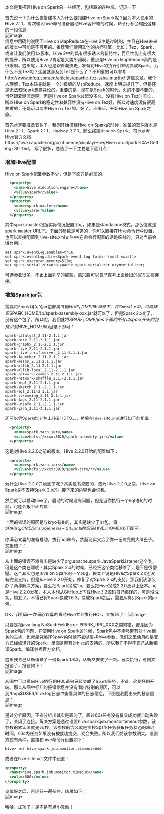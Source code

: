 本文是我搭建Hive on Spark的一些经历，包括踩的各种坑，记录一下  

首先说一下为什么要搭建本人为什么要搭建Hive on Spark呢？因为本人使用的Hive 2.1.1，每次输入hive命令准备启动Hive客户端的时候，命令行都会输出这样的一段信息:  
![image](/Hive/Images/hive-on-spark.png)  
信息中明确的说明了Hive on MapReduce在Hive 2中是过时的，并且在Hive未来的版本中可能是不可用的。推荐我们使用其他的执行引擎，比如：Tez、Spark，或者让我们使用1.x版本。Hive 2中的具有很多诱人的新特性，而且性能上有很大的提升，所以使用Hive 2肯定是大势所趋啊，重点是Hive on MapReduce真的是很慢啊。这里呢，本人也是跟着潮流走，准备将Hive的执行引擎切换成Spark。为什么不是Tez呢？这里就涉及到Tez是什么了？不知道的可以参考http://www.infoq.com/cn/articles/apache-tez-saha-murthy/ 这篇文章。我个人理解，Tez本质是就是一个升级版的MapReduce，速度上明显提升了，但是还是无法和Spark想提并论的。重要的是，现在是Spark的时代，火的不要不要的，当然跟着潮流走啊。但是Hive on Spark兴起没多久，没有Hive on Tez时间长，所以Hive on Spark的稳定性和兼容性没有Hive on Tez好，所以对速度没有很高要求的，还是可以考虑Hive on Tez的。好了，不废话，开始Hive on Spark之旅。  

首先肯定要准备软件了，我刚开始搭建Hive on Spark的时候，准备的软件版本是Hive 2.1.1、Spark 2.1.1、Hadoop 2.7.3。那么搭建Hive on Spark，可以参考Hive官方文档https://cwiki.apache.org/confluence/display/Hive/Hive+on+Spark%3A+Getting+Started。 写了很多，总结了一下主要是下面几点：  

### 增加Hive配置  
Hive on Spark配置参数不少，但是下面的是必须的:  
```xml
  <property>
    <name>hive.execution.engine</name>
    <value>spark</value>
  </property>
  <property>
    <name>spark.master</name>
    <value>yarn</value>
  </property>
```  
其中spark.master根据实际情况配置即可，如果是standalone模式，那么值就是spark master URL了。下面的参数是可选的，你可以直接在Hive命令行中设置，也可以直接配置到hive-site.xml文件中(在命令行配置的话是临时的，只对当前会话有用)：  
```shell
set spark.eventLog.enabled=true;
set spark.eventLog.dir=<Spark event log folder (must exist)>
set spark.executor.memory=512m;             
set spark.serializer=org.apache.spark.serializer.KryoSerializer;
```  
可选参数很多，不止上面列举的那些，感兴趣可以自己查考上面给出的官方文档连接。  

### 增加Spark jar包  
需要将Spark相关的jar包都拷贝到$HIVE_HOME/lib目录下，在Spark 1.x中，只要拷贝$SPARK_HOME/lib/spark-assembly-xxx.jar就可以了，但是Spark 2.x变了，没有这个包了，所以呢，我们就将$SPARK_HOME/jars下面的所有以spark开头的包拷贝到$HIVE_HOME/lib目录下即可：  
```shell
spark-catalyst_2.11-2.1.1.jar
spark-core_2.11-2.1.1.jar
spark-graphx_2.11-2.1.1.jar
spark-hive_2.11-2.1.1.jar
spark-hive-thriftserver_2.11-2.1.1.jar
spark-launcher_2.11-2.1.1.jar
spark-mesos_2.11-2.1.1.jar
spark-mllib_2.11-2.1.1.jar
spark-mllib-local_2.11-2.1.1.jar
spark-network-common_2.11-2.1.1.jar
spark-network-shuffle_2.11-2.1.1.jar
spark-repl_2.11-2.1.1.jar
spark-sketch_2.11-2.1.1.jar
spark-sql_2.11-2.1.1.jar
spark-streaming_2.11-2.1.1.jar
spark-tags_2.11-2.1.1.jar
spark-unsafe_2.11-2.1.1.jar
spark-yarn_2.11-2.1.1.jar
```  
还可以将Spark的jar包上传到HDFS上，然后在hive-site.xml进行如下的配置：
```xml
  <property>
    <name>spark.yarn.jar</name>
    <value>hdfs://xxxx:8020/spark-assembly.jar</value>
  </property>
```  
这是对Hive 2.2.0之前的版本，Hive 2.2.0开始的配置如下：  
```xml
  <property>
    <name>spark.yarn.jars</name>
    <value>hdfs://xxxx:8020/spark-jars/*</value>
  </property>
```  
为什么Hive 2.2.0开始变了呢？其实是有原因的，因为Hive 2.2.0之前，Hive on Spark是不支持Spark 2.x的。接下来的内容也会说到。

然后就可以启动hive了。启动的时候没有问题，但是当你执行一个hql语句的时候，可能会报下面的错：  
![image](/Hive/Images/hive-kryo.png)  

上面的错误的原因是与kryo有关的，其实是缺少了jar包，将$SPARK_HOME/jars/objenesis-2.1.jar包拷贝到$HIVE_HOME/lib下即可。  

你满心欢喜的准备启动，执行hql命令，然而现实又给了你一记响亮的大嘴巴子。又报错了：  
![image](/Hive/Images/hive-javasparklistener.png)  

从上面的错误不难看出是缺少了org.apache.spark.JavaSparkListener这个类，可是这个类在哪呢？其实Spark 2.x的时候，已经把这个类给移除了，是不是很懵逼。这个其实也是Hive on Spark的一个bug，根本上说是Hive对Spark 2.x还没有完全支持，但是从Hive 2.2.0开始，修复了对Spark 2.x的支持。那我们该怎么办？两种解决方案，要么把Spark换成1.x，要么把Hive换成2.2.0及以上版本。可是Hive 2.2.0发布，本人本想从GitHub上下载Hive 2.2源码自己编译的，可是没成功，尴尬了。不得已将Spark换成1.6.3。换成Spark之后，需要从拷贝Spark的jar包。  

OK，我们再一次满心欢喜的启动Hive并且执行HQL，又报错了：
![image](/Hive/Images/hive-SERVER.png)  

只要是报java.lang.NoSuchFieldError: SPARK_RPC_XXX之类的错，都是因为Spark包的问题，在使用Hive on Spark的时候，Spark包中不能够带有对Hive相关的支持，也就是说编译Spark的时候不能够带-Phive参数，我们这里使用的是官方已经编译好的Spark，里面是带有对hive的支持的，所以我们不得不自己从新编译Spark。编译参考官方文档。  

这里我自己从新编译了一份Spark 1.6.3，从新又安装了一次。再次执行，可惜又报错了，报错如下：  
![image](/Hive/Images/Hive-on-spark-timeout.png)  

从图中可以看出Hive执行的HQL语句已经变成了Spark任务，不错，这是好的开端。那么从图中标红的报错信息并没有看出特别的原因，可以到/tmp/$USER/hive.log日志中查看具体的日志信息，下图是我截出来的报错信息：  
![image](/Hive/Images/Hive-on-spark-timeout2.png)  

通过分析原因，不难分析出其实是超时了，超过60s任务没有提交成功就自动失败了，关闭了连接。解决方案是通过设置hive.spark.job.monitor.timeout参数，该参数的默认值就是60秒，该参数的含义就是监控Spark任务获取任务状态的超时时间，60s内任务如果没有被成功提交，就会失败。所以我们将该参数调大。设置方式有两种，直接在hive命令行设置如下：
```shell
hive> set hive.spark.job.monitor.timeout=600;
```  
或者在hive-site.xml文件中设置：
```xml
<property>
  <name>hive.spark.job.monitor.timeout</name>
  <value>600</value>
</property>
```  
设置好之后，再运行一遍任务，结果如下：  
![image](/Hive/Images/Hive-on-spark-success.png)  

哈哈，成功了！是不是有点小激动！
